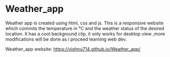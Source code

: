 # Weather_app

Weather app is created using html, css and js. This is a responsive website which commits the temperature in °C and the weather status of the desired location.
It has a cool background clip, it only works for desktop view ,more modifications will be done as i proceed learning web dev.

Weather_app website: https://vishnu714.github.io/Weather_app/ 
